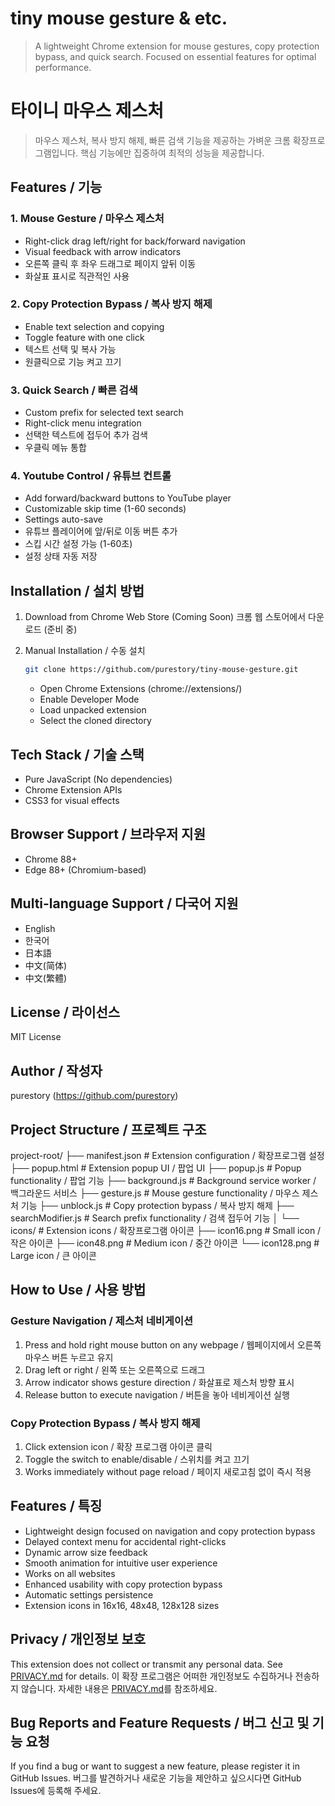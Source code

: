 # tiny mouse gesture & etc.
> A lightweight Chrome extension for mouse gestures, copy protection bypass, and quick search. Focused on essential features for optimal performance.

# 타이니 마우스 제스처
> 마우스 제스처, 복사 방지 해제, 빠른 검색 기능을 제공하는 가벼운 크롬 확장프로그램입니다. 핵심 기능에만 집중하여 최적의 성능을 제공합니다.

## Features / 기능

### 1. Mouse Gesture / 마우스 제스처
- Right-click drag left/right for back/forward navigation
- Visual feedback with arrow indicators
- 오른쪽 클릭 후 좌우 드래그로 페이지 앞뒤 이동
- 화살표 표시로 직관적인 사용

### 2. Copy Protection Bypass / 복사 방지 해제
- Enable text selection and copying
- Toggle feature with one click
- 텍스트 선택 및 복사 가능
- 원클릭으로 기능 켜고 끄기

### 3. Quick Search / 빠른 검색
- Custom prefix for selected text search
- Right-click menu integration
- 선택한 텍스트에 접두어 추가 검색
- 우클릭 메뉴 통합

### 4. Youtube Control / 유튜브 컨트롤
- Add forward/backward buttons to YouTube player
- Customizable skip time (1-60 seconds)
- Settings auto-save
- 유튜브 플레이어에 앞/뒤로 이동 버튼 추가
- 스킵 시간 설정 가능 (1-60초)
- 설정 상태 자동 저장

## Installation / 설치 방법

1. Download from Chrome Web Store (Coming Soon)
   크롬 웹 스토어에서 다운로드 (준비 중)

2. Manual Installation / 수동 설치
   ```bash
   git clone https://github.com/purestory/tiny-mouse-gesture.git
   ```
   - Open Chrome Extensions (chrome://extensions/)
   - Enable Developer Mode
   - Load unpacked extension
   - Select the cloned directory

## Tech Stack / 기술 스택
- Pure JavaScript (No dependencies)
- Chrome Extension APIs
- CSS3 for visual effects

## Browser Support / 브라우저 지원
- Chrome 88+
- Edge 88+ (Chromium-based)

## Multi-language Support / 다국어 지원
- English
- 한국어
- 日本語
- 中文(简体)
- 中文(繁體)

## License / 라이선스
MIT License

## Author / 작성자
purestory (https://github.com/purestory)

## Project Structure / 프로젝트 구조

project-root/
├── manifest.json # Extension configuration / 확장프로그램 설정
├── popup.html # Extension popup UI / 팝업 UI
├── popup.js # Popup functionality / 팝업 기능
├── background.js # Background service worker / 백그라운드 서비스
├── gesture.js # Mouse gesture functionality / 마우스 제스처 기능
├── unblock.js # Copy protection bypass / 복사 방지 해제
├── searchModifier.js # Search prefix functionality / 검색 접두어 기능
│
└── icons/ # Extension icons / 확장프로그램 아이콘
├── icon16.png # Small icon / 작은 아이콘
├── icon48.png # Medium icon / 중간 아이콘
└── icon128.png # Large icon / 큰 아이콘

## How to Use / 사용 방법

### Gesture Navigation / 제스처 네비게이션
1. Press and hold right mouse button on any webpage / 웹페이지에서 오른쪽 마우스 버튼 누르고 유지
2. Drag left or right / 왼쪽 또는 오른쪽으로 드래그
3. Arrow indicator shows gesture direction / 화살표로 제스처 방향 표시
4. Release button to execute navigation / 버튼을 놓아 네비게이션 실행

### Copy Protection Bypass / 복사 방지 해제
1. Click extension icon / 확장 프로그램 아이콘 클릭
2. Toggle the switch to enable/disable / 스위치를 켜고 끄기
3. Works immediately without page reload / 페이지 새로고침 없이 즉시 적용

## Features / 특징

- Lightweight design focused on navigation and copy protection bypass
- Delayed context menu for accidental right-clicks
- Dynamic arrow size feedback
- Smooth animation for intuitive user experience
- Works on all websites
- Enhanced usability with copy protection bypass
- Automatic settings persistence
- Extension icons in 16x16, 48x48, 128x128 sizes

## Privacy / 개인정보 보호
This extension does not collect or transmit any personal data. See [PRIVACY.md](PRIVACY.md) for details.
이 확장 프로그램은 어떠한 개인정보도 수집하거나 전송하지 않습니다. 자세한 내용은 [PRIVACY.md](PRIVACY.md)를 참조하세요.

## Bug Reports and Feature Requests / 버그 신고 및 기능 요청
If you find a bug or want to suggest a new feature, please register it in GitHub Issues.
버그를 발견하거나 새로운 기능을 제안하고 싶으시다면 GitHub Issues에 등록해 주세요. 